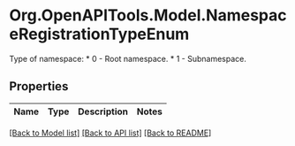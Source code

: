 # Org.OpenAPITools.Model.NamespaceRegistrationTypeEnum
Type of namespace: * 0 - Root namespace. * 1 - Subnamespace. 

## Properties

Name | Type | Description | Notes
------------ | ------------- | ------------- | -------------

[[Back to Model list]](../README.md#documentation-for-models) [[Back to API list]](../README.md#documentation-for-api-endpoints) [[Back to README]](../README.md)

